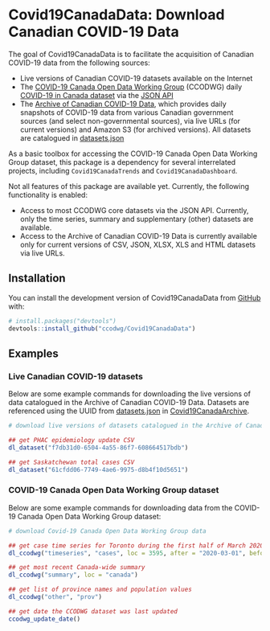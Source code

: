 
# Covid19CanadaData: Download Canadian COVID-19 Data

<!-- badges: start -->
<!-- badges: end -->

The goal of Covid19CanadaData is to facilitate the acquisition of Canadian COVID-19 data from the following sources:

* Live versions of Canadian COVID-19 datasets available on the Internet
* The [COVID-19 Canada Open Data Working Group](https://opencovid.ca/) (CCODWG) daily [COVID-19 in Canada dataset](https://github.com/ccodwg/Covid19Canada) via the [JSON API](https://opencovid.ca/api/)
* The [Archive of Canadian COVID-19 Data](https://github.com/ccodwg/Covid19CanadaArchive), which provides daily snapshots of COVID-19 data from various Canadian government sources (and select non-governmental sources), via live URLs (for current versions) and Amazon S3 (for
archived versions). All datasets are catalogued in [datasets.json](https://github.com/ccodwg/Covid19CanadaArchive/blob/master/datasets.json)

As a basic toolbox for accessing the COVID-19 Canada Open Data Working Group
dataset, this package is a dependency for several interrelated projects,
including `Covid19CanadaTrends` and `Covid19CanadaDashboard`.

Not all features of this package are available yet. Currently, the following functionality is enabled:

* Access to most CCODWG core datasets via the JSON API. Currently, only the time
series, summary and supplementary (other) datasets are available.
* Access to the Archive of Canadian COVID-19 Data is currently available only
for current versions of CSV, JSON, XLSX, XLS and HTML datasets via live URLs.

## Installation

You can install the development version of Covid19CanadaData from [GitHub](https://github.com/ccodwg/Covid19CanadaData) with:

``` r
# install.packages("devtools")
devtools::install_github("ccodwg/Covid19CanadaData")
```

## Examples

### Live Canadian COVID-19 datasets

Below are some example commands for downloading the live versions of data catalogued in the Archive of Canadian COVID-19 Data. Datasets are referenced using the UUID from [datasets.json](https://github.com/ccodwg/Covid19CanadaArchive/blob/master/data/datasets.json) in [Covid19CanadaArchive](https://github.com/ccodwg/Covid19CanadaArchive).

``` r
# download live versions of datasets catalogued in the Archive of Canadian COVID-19 Data

## get PHAC epidemiology update CSV
dl_dataset("f7db31d0-6504-4a55-86f7-608664517bdb")

## get Saskatchewan total cases CSV
dl_dataset("61cfdd06-7749-4ae6-9975-d8b4f10d5651")
```

### COVID-19 Canada Open Data Working Group dataset

Below are some example commands for downloading data from the COVID-19 Canada Open Data Working Group dataset:

``` r
# download Covid-19 Canada Open Data Working Group data

## get case time series for Toronto during the first half of March 2020
dl_ccodwg("timeseries", "cases", loc = 3595, after = "2020-03-01", before = "2020-03-15")

## get most recent Canada-wide summary
dl_ccodwg("summary", loc = "canada")

## get list of province names and population values
dl_ccodwg("other", "prov")

## get date the CCODWG dataset was last updated
ccodwg_update_date()
```

